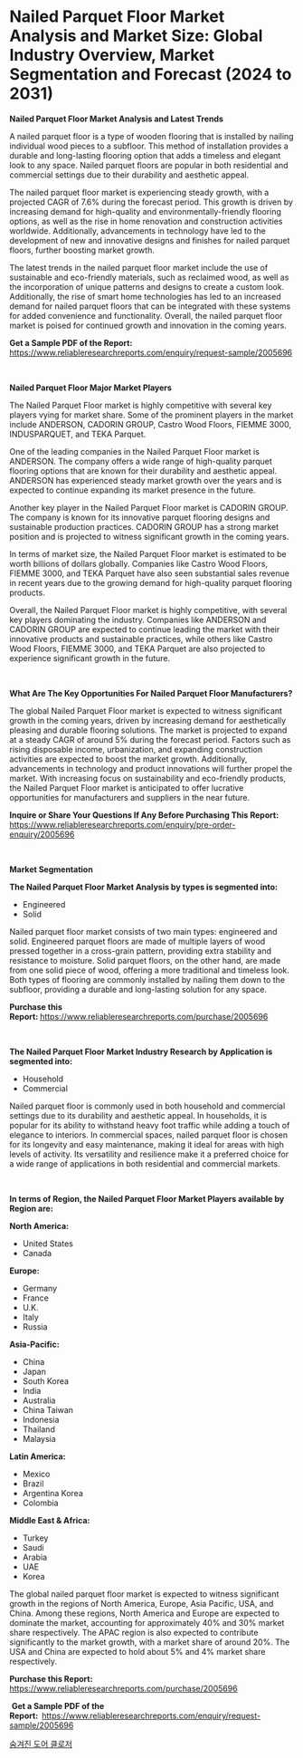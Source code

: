 <p><h1>Nailed Parquet Floor Market Analysis and Market Size: Global Industry Overview, Market Segmentation and Forecast (2024 to 2031)</h1></p><p><strong>Nailed Parquet Floor Market Analysis and Latest Trends</strong></p>
<p><p>A nailed parquet floor is a type of wooden flooring that is installed by nailing individual wood pieces to a subfloor. This method of installation provides a durable and long-lasting flooring option that adds a timeless and elegant look to any space. Nailed parquet floors are popular in both residential and commercial settings due to their durability and aesthetic appeal.</p><p>The nailed parquet floor market is experiencing steady growth, with a projected CAGR of 7.6% during the forecast period. This growth is driven by increasing demand for high-quality and environmentally-friendly flooring options, as well as the rise in home renovation and construction activities worldwide. Additionally, advancements in technology have led to the development of new and innovative designs and finishes for nailed parquet floors, further boosting market growth.</p><p>The latest trends in the nailed parquet floor market include the use of sustainable and eco-friendly materials, such as reclaimed wood, as well as the incorporation of unique patterns and designs to create a custom look. Additionally, the rise of smart home technologies has led to an increased demand for nailed parquet floors that can be integrated with these systems for added convenience and functionality. Overall, the nailed parquet floor market is poised for continued growth and innovation in the coming years.</p></p>
<p><strong>Get a Sample PDF of the Report:&nbsp;</strong> <a href="https://www.reliableresearchreports.com/enquiry/request-sample/2005696">https://www.reliableresearchreports.com/enquiry/request-sample/2005696</a></p>
<p>&nbsp;</p>
<p><strong>Nailed Parquet Floor Major Market Players</strong></p>
<p><p>The Nailed Parquet Floor market is highly competitive with several key players vying for market share. Some of the prominent players in the market include ANDERSON, CADORIN GROUP, Castro Wood Floors, FIEMME 3000, INDUSPARQUET, and TEKA Parquet.</p><p>One of the leading companies in the Nailed Parquet Floor market is ANDERSON. The company offers a wide range of high-quality parquet flooring options that are known for their durability and aesthetic appeal. ANDERSON has experienced steady market growth over the years and is expected to continue expanding its market presence in the future.</p><p>Another key player in the Nailed Parquet Floor market is CADORIN GROUP. The company is known for its innovative parquet flooring designs and sustainable production practices. CADORIN GROUP has a strong market position and is projected to witness significant growth in the coming years.</p><p>In terms of market size, the Nailed Parquet Floor market is estimated to be worth billions of dollars globally. Companies like Castro Wood Floors, FIEMME 3000, and TEKA Parquet have also seen substantial sales revenue in recent years due to the growing demand for high-quality parquet flooring products.</p><p>Overall, the Nailed Parquet Floor market is highly competitive, with several key players dominating the industry. Companies like ANDERSON and CADORIN GROUP are expected to continue leading the market with their innovative products and sustainable practices, while others like Castro Wood Floors, FIEMME 3000, and TEKA Parquet are also projected to experience significant growth in the future.</p></p>
<p>&nbsp;</p>
<p><strong>What Are The Key Opportunities For Nailed Parquet Floor Manufacturers?</strong></p>
<p><p>The global Nailed Parquet Floor market is expected to witness significant growth in the coming years, driven by increasing demand for aesthetically pleasing and durable flooring solutions. The market is projected to expand at a steady CAGR of around 5% during the forecast period. Factors such as rising disposable income, urbanization, and expanding construction activities are expected to boost the market growth. Additionally, advancements in technology and product innovations will further propel the market. With increasing focus on sustainability and eco-friendly products, the Nailed Parquet Floor market is anticipated to offer lucrative opportunities for manufacturers and suppliers in the near future.</p></p>
<p><strong>Inquire or Share Your Questions If Any Before Purchasing This Report:</strong> <a href="https://www.reliableresearchreports.com/enquiry/pre-order-enquiry/2005696">https://www.reliableresearchreports.com/enquiry/pre-order-enquiry/2005696</a></p>
<p>&nbsp;</p>
<p><strong>Market Segmentation</strong></p>
<p><strong>The Nailed Parquet Floor Market Analysis by types is segmented into:</strong></p>
<p><ul><li>Engineered</li><li>Solid</li></ul></p>
<p><p>Nailed parquet floor market consists of two main types: engineered and solid. Engineered parquet floors are made of multiple layers of wood pressed together in a cross-grain pattern, providing extra stability and resistance to moisture. Solid parquet floors, on the other hand, are made from one solid piece of wood, offering a more traditional and timeless look. Both types of flooring are commonly installed by nailing them down to the subfloor, providing a durable and long-lasting solution for any space.</p></p>
<p><strong>Purchase this Report:&nbsp;</strong><a href="https://www.reliableresearchreports.com/purchase/2005696">https://www.reliableresearchreports.com/purchase/2005696</a></p>
<p>&nbsp;</p>
<p><strong>The Nailed Parquet Floor Market Industry Research by Application is segmented into:</strong></p>
<p><ul><li>Household</li><li>Commercial</li></ul></p>
<p><p>Nailed parquet floor is commonly used in both household and commercial settings due to its durability and aesthetic appeal. In households, it is popular for its ability to withstand heavy foot traffic while adding a touch of elegance to interiors. In commercial spaces, nailed parquet floor is chosen for its longevity and easy maintenance, making it ideal for areas with high levels of activity. Its versatility and resilience make it a preferred choice for a wide range of applications in both residential and commercial markets.</p></p>
<p>&nbsp;</p>
<p><strong>In terms of Region, the Nailed Parquet Floor Market Players available by Region are:</strong></p>
<p>
    <p> <strong> North America: </strong>
        <ul>
            <li>United States</li>
            <li>Canada</li>
        </ul>
        </p> 
    <p> <strong> Europe: </strong>
        <ul>
            <li>Germany</li>
            <li>France</li>
            <li>U.K.</li>
            <li>Italy</li>
            <li>Russia</li>
        </ul>
        </p> 
    <p> <strong> Asia-Pacific: </strong>
        <ul>
            <li>China</li>
            <li>Japan</li>
            <li>South Korea</li>
            <li>India</li>
            <li>Australia</li>
            <li>China Taiwan</li>
            <li>Indonesia</li>
            <li>Thailand</li>
            <li>Malaysia</li>
        </ul>
        </p> 
    <p> <strong> Latin America: </strong>
        <ul>
            <li>Mexico</li>
            <li>Brazil</li>
            <li>Argentina Korea</li>
            <li>Colombia</li>
        </ul>
        </p> 
    <p> <strong> Middle East & Africa: </strong>
        <ul>
            <li>Turkey</li>
            <li>Saudi</li>
            <li>Arabia</li>
            <li>UAE</li>
            <li>Korea</li>
        </ul>
    </p>
    </p>
<p><p>The global nailed parquet floor market is expected to witness significant growth in the regions of North America, Europe, Asia Pacific, USA, and China. Among these regions, North America and Europe are expected to dominate the market, accounting for approximately 40% and 30% market share respectively. The APAC region is also expected to contribute significantly to the market growth, with a market share of around 20%. The USA and China are expected to hold about 5% and 4% market share respectively.</p></p>
<p><strong>Purchase this Report: </strong><a href="https://www.reliableresearchreports.com/purchase/2005696">https://www.reliableresearchreports.com/purchase/2005696</a></p>
<p>&nbsp;<strong>Get a Sample PDF of the Report:&nbsp;&nbsp;</strong><a href="https://www.reliableresearchreports.com/enquiry/request-sample/2005696">https://www.reliableresearchreports.com/enquiry/request-sample/2005696</a></p>
<p><strong></strong></p>
<p><p><a href="https://github.com/hxzi07639916/Market-Research-Report-List-1/blob/main/10488697829.md">숨겨진 도어 클로저</a></p></p>